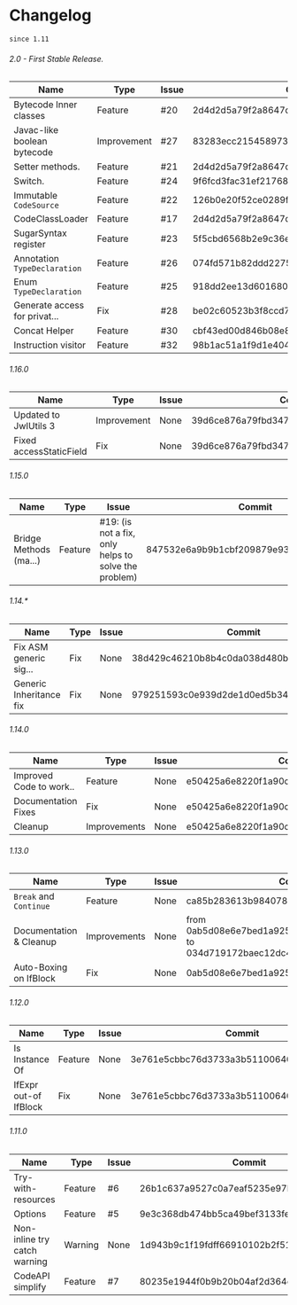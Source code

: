 # Changelog

`since 1.11`

###### 2.0 - First Stable Release.
| Name                         | Type          | Issue       | Commit                                   |
| ---------------------------- | ------------- | ----------- | ---------------------------------------- |
| Bytecode Inner classes       | Feature       |  #20        | 2d4d2d5a79f2a8647d8f43c78446fa26b15e599d |
| Javac-like boolean bytecode  | Improvement   |  #27        | 83283ecc21545897360dca9f3671f2481069d82f |
| Setter methods.              | Feature       |  #21        | 2d4d2d5a79f2a8647d8f43c78446fa26b15e599d |
| Switch.                      | Feature       |  #24        | 9f6fcd3fac31ef21768fae57269157cab0f96ceb |
| Immutable `CodeSource`       | Feature       |  #22        | 126b0e20f52ce0289f21041bf0c298428de86d87 |
| CodeClassLoader              | Feature       |  #17        | 2d4d2d5a79f2a8647d8f43c78446fa26b15e599d |
| SugarSyntax register         | Feature       |  #23        | 5f5cbd6568b2e9c36e332a2a48577b258c1fe952 |
| Annotation `TypeDeclaration` | Feature       |  #26        | 074fd571b82ddd2275f5e64e1cda33d56933144c |
| Enum `TypeDeclaration`       | Feature       |  #25        | 918dd2ee13d601680881f554624aa3a2c8c0e6d6 |
| Generate access for privat...| Fix           |  #28        | be02c60523b3f8ccd7fc5658461cf74cfdba8c51 |
| Concat Helper                | Feature       |  #30        | cbf43ed00d846b08e82ff650089032bc5317539a |
| Instruction visitor          | Feature       |  #32        | 98b1ac51a1f9d1e404efa9f40d5ec7d82360eb98 |

###### 1.16.0
| Name                   | Type          | Issue       | Commit                                   |
| ---------------------- | ------------- | ----------- | ---------------------------------------- |
| Updated to JwIUtils 3  | Improvement   |  None       | 39d6ce876a79fbd347a3f024165cbde48c27f2ff |
| Fixed accessStaticField| Fix           |  None       | 39d6ce876a79fbd347a3f024165cbde48c27f2ff |

###### 1.15.0
| Name                   | Type          | Issue       | Commit                                   |
| ---------------------- | ------------- | ----------- | ---------------------------------------- |
| Bridge Methods (ma...) | Feature       |  #19: (is not a fix, only helps to solve the problem)  | 847532e6a9b9b1cbf209879e93261ded2ef186a7 |

###### 1.14.*
| Name                   | Type          | Issue       | Commit                                   |
| ---------------------- | ------------- | ----------- | ---------------------------------------- |
| Fix ASM generic sig... | Fix           |  None       | 38d429c46210b8b4c0da038d480b7519a051c787 |
| Generic Inheritance fix| Fix           |  None       | 979251593c0e939d2de1d0ed5b3407a4bd47fac3 |


###### 1.14.0
| Name                   | Type          | Issue       | Commit                                   |
| ---------------------- | ------------- | ----------- | ---------------------------------------- |
| Improved Code to work..| Feature       |  None       | e50425a6e8220f1a90cbfd042a7b456e631729c5 |
| Documentation Fixes    | Fix           |  None       | e50425a6e8220f1a90cbfd042a7b456e631729c5 |
| Cleanup                | Improvements  |  None       | e50425a6e8220f1a90cbfd042a7b456e631729c5 |



###### 1.13.0

| Name                   | Type          | Issue       | Commit                                   |
| ---------------------- | ------------- | ----------- | ---------------------------------------- |
| `Break` and `Continue` | Feature       |  None       | ca85b283613b984078056bbf4c8293f804a65ae7 |
| Documentation & Cleanup| Improvements  |  None       | from 0ab5d08e6e7bed1a9259f21b90c78a35d0acb256 to 034d719172baec12dc4082c746c77f665a319d7f |
| Auto-Boxing on IfBlock | Fix           |  None       | 0ab5d08e6e7bed1a9259f21b90c78a35d0acb256 |

###### 1.12.0

| Name                  | Type          | Issue       | Commit                                   |
| --------------------- | ------------- | ----------- | ---------------------------------------- |
| Is Instance Of        | Feature       |  None       | 3e761e5cbbc76d3733a3b511006400b6843963a8 |
| IfExpr out-of IfBlock | Fix           |  None       | 3e761e5cbbc76d3733a3b511006400b6843963a8 |



###### 1.11.0

| Name               | Type          | Issue       | Commit                                   |
| ------------------ | ------------- | ----------- | ---------------------------------------- |
| Try-with-resources | Feature       | #6          | 26b1c637a9527c0a7eaf5235e97bfdea05e7a13b |
| Options            | Feature       | #5          | 9e3c368db474bb5ca49bef3133fe2ab17dff20f9 |
| Non-inline try catch warning | Warning | None    | 1d943b9c1f19fdff66910102b2f51805d61bf097 |
| CodeAPI simplify   | Feature       | #7          | 80235e1944f0b9b20b04af2d364c081a139558ad |
